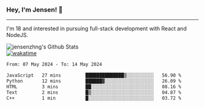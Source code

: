 ### Hey, I'm Jensen! 👋

---

I'm 18 and interested in pursuing full-stack development with React and NodeJS.

![jensenzhng's Github Stats](https://github-readme-stats.vercel.app/api?username=jensenzhng&theme=dark&show_icons=true&count_private=true)
<br />
[![wakatime](https://wakatime.com/badge/user/cbfc263d-3611-4e36-8278-8fad45fe3f62.svg)](https://wakatime.com/@cbfc263d-3611-4e36-8278-8fad45fe3f62)

<!--START_SECTION:waka-->

```txt
From: 07 May 2024 - To: 14 May 2024

JavaScript   27 mins         ██████████████▒░░░░░░░░░░   56.90 %
Python       12 mins         ██████▓░░░░░░░░░░░░░░░░░░   26.09 %
HTML         3 mins          ██░░░░░░░░░░░░░░░░░░░░░░░   08.16 %
Text         2 mins          █▒░░░░░░░░░░░░░░░░░░░░░░░   04.87 %
C++          1 min           █░░░░░░░░░░░░░░░░░░░░░░░░   03.72 %
```

<!--END_SECTION:waka-->
